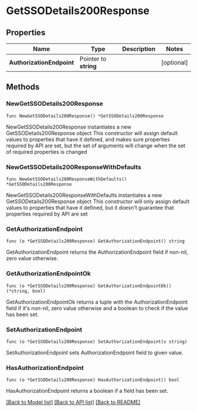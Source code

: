 # GetSSODetails200Response

## Properties

Name | Type | Description | Notes
------------ | ------------- | ------------- | -------------
**AuthorizationEndpoint** | Pointer to **string** |  | [optional] 

## Methods

### NewGetSSODetails200Response

`func NewGetSSODetails200Response() *GetSSODetails200Response`

NewGetSSODetails200Response instantiates a new GetSSODetails200Response object
This constructor will assign default values to properties that have it defined,
and makes sure properties required by API are set, but the set of arguments
will change when the set of required properties is changed

### NewGetSSODetails200ResponseWithDefaults

`func NewGetSSODetails200ResponseWithDefaults() *GetSSODetails200Response`

NewGetSSODetails200ResponseWithDefaults instantiates a new GetSSODetails200Response object
This constructor will only assign default values to properties that have it defined,
but it doesn't guarantee that properties required by API are set

### GetAuthorizationEndpoint

`func (o *GetSSODetails200Response) GetAuthorizationEndpoint() string`

GetAuthorizationEndpoint returns the AuthorizationEndpoint field if non-nil, zero value otherwise.

### GetAuthorizationEndpointOk

`func (o *GetSSODetails200Response) GetAuthorizationEndpointOk() (*string, bool)`

GetAuthorizationEndpointOk returns a tuple with the AuthorizationEndpoint field if it's non-nil, zero value otherwise
and a boolean to check if the value has been set.

### SetAuthorizationEndpoint

`func (o *GetSSODetails200Response) SetAuthorizationEndpoint(v string)`

SetAuthorizationEndpoint sets AuthorizationEndpoint field to given value.

### HasAuthorizationEndpoint

`func (o *GetSSODetails200Response) HasAuthorizationEndpoint() bool`

HasAuthorizationEndpoint returns a boolean if a field has been set.


[[Back to Model list]](../README.md#documentation-for-models) [[Back to API list]](../README.md#documentation-for-api-endpoints) [[Back to README]](../README.md)


